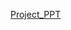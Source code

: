 [Project_PPT]([https://docs.google.com/presentation/d/1GpNnSGV4Hf2EXWnklxsQCnrLrwT3aSqU/edit?usp=sharing&ouid=104317304121243432197&rtpof=true&sd=true](https://docs.google.com/presentation/d/16M9VJ2S0qN8B31bnjm-NUO0sFYkEHN2a/edit?usp=sharing&ouid=104317304121243432197&rtpof=true&sd=true))
